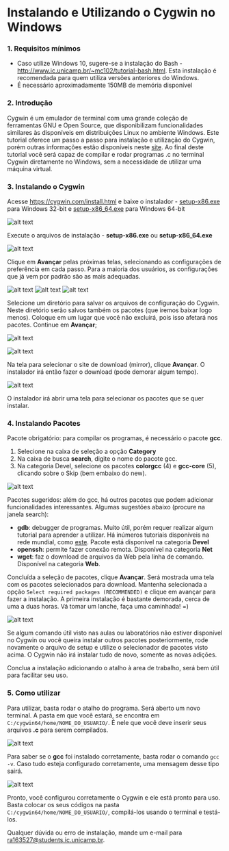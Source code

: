 ﻿# Instalando e Utilizando o Cygwin no Windows

### 1. Requisitos mínimos

- Caso utilize Windows 10, sugere-se a instalação do Bash - http://www.ic.unicamp.br/~mc102/tutorial-bash.html. Esta instalação é recomendada para quem utiliza versões anteriores do Windows.
- É necessário aproximadamente 150MB de memória disponível

### 2. Introdução

Cygwin é um emulador de terminal com uma grande coleção de ferramentas GNU e Open Source, que disponibilizam funcionalidades similares às disponíveis em distribuições Linux no ambiente Windows. 
Este tutorial oferece um passo a passo para instalação e utilização do Cygwin, porém outras informações estão disponíveis neste [site](https://cygwin.com/install.html). Ao final deste tutorial você será capaz de compilar e rodar programas .c no terminal Cygwin diretamente no Windows, sem a necessidade de utilizar uma máquina virtual.

### 3. Instalando o Cygwin
Acesse https://cygwin.com/install.html e baixe o instalador - [setup-x86.exe](https://cygwin.com/setup-x86.exe) para Windows 32-bit e [setup-x86_64.exe](https://cygwin.com/setup-x86_64.exe) para Windows 64-bit

![alt text][img1]

Execute o arquivos de instalação - **setup-x86.exe** ou **setup-x86_64.exe**

![alt text][img2]

Clique em **Avançar** pelas próximas telas, selecionando as configurações de preferência em cada passo. Para a maioria dos usuários, as configurações que já vem por padrão são as mais adequadas.

![alt text][img3]
![alt text][img4]
![alt text][img5]

Selecione um diretório para salvar os arquivos de configuração do Cygwin. Neste diretório serão salvos também os pacotes (que iremos baixar logo menos). Coloque em um lugar que você não excluirá, pois isso afetará nos pacotes. Continue em **Avançar**;

![alt text][img6]

![alt text][img7]

Na tela para selecionar o site de download (mirror), clique **Avançar**. O instalador irá então fazer o download (pode demorar algum tempo).

![alt text][img8]

O instalador irá abrir uma tela para selecionar os pacotes que se quer instalar.

### 4. Instalando Pacotes

Pacote obrigatório: para compilar os programas, é necessário o pacote **gcc**.
1. Selecione na caixa de seleção a opção **Category**
2. Na caixa de busca **search**, digite o nome do pacote gcc. 
3. Na categoria Devel, selecione os pacotes **colorgcc** (4) e **gcc-core** (5), clicando sobre o Skip (bem embaixo do new).

![alt text][img9]

Pacotes sugeridos: além do gcc, há outros pacotes que podem adicionar funcionalidades interessantes. Algumas sugestões abaixo (procure na janela search):
- **gdb**: debugger de programas. Muito útil, porém requer realizar algum tutorial para aprender a utilizar. Há inúmeros tutoriais disponíveis na rede mundial, como [este](https://www.cs.umd.edu/~srhuang/teaching/cmsc212/gdb-tutorial-handout.pdf). Pacote está disponível na categoria **Devel**
- **openssh**: permite fazer conexão remota. Disponível na categoria **Net**
- **wget**: faz o download de arquivos da Web pela linha de comando. Disponível na categoria **Web**.

Concluída a seleção de pacotes, clique **Avançar**. Será mostrada uma tela com os pacotes selecionados para download. Mantenha selecionada a opção ``Select required packages (RECOMMENDED)`` e clique em avançar para fazer a instalação. A primeira instalação é bastante demorada, cerca de uma a duas horas. Vá tomar um lanche, faça uma caminhada! =)

![alt text][img10]

Se algum comando útil visto nas aulas ou laboratórios não estiver disponível no Cygwin ou você queira instalar outros pacotes posteriormente, rode novamente o arquivo de setup e utilize o selecionador de pacotes visto acima. O Cygwin não irá instalar tudo de novo, somente as novas adições.

Conclua a instalação adicionando o atalho à area de trabalho, será bem útil para facilitar seu uso.

### 5. Como utilizar

Para utilizar, basta rodar o atalho do programa. Será aberto um novo terminal. A pasta em que você estará, se encontra em `C:/cygwin64/home/NOME_DO_USUARIO/`. É nele que você deve inserir seus arquivos **.c** para serem compilados.

![alt text][img11]

Para saber se o **gcc** foi instalado corretamente, basta rodar o comando ``gcc -v``. Caso tudo esteja configurado corretamente, uma mensagem desse tipo sairá.

![alt text][img12]

Pronto, você configurou corretamente o Cygwin e ele está pronto para uso. Basta colocar os seus códigos na pasta `C:/cygwin64/home/NOME_DO_USUARIO/`, compilá-los usando o terminal e testá-los.

Qualquer dúvida ou erro de instalação, mande um e-mail para ra163527@students.ic.unicamp.br.

[img1]: imgs/img1.png ""
[img2]: imgs/img2.png ""
[img3]: imgs/img3.png ""
[img4]: imgs/img4.png ""
[img5]: imgs/img5.png ""
[img6]: imgs/img6.png ""
[img7]: imgs/img7.png ""
[img8]: imgs/img8.png ""
[img9]: imgs/img9.png ""
[img10]: imgs/img10.png ""
[img11]: imgs/img11.png ""
[img12]: imgs/img12.png ""
